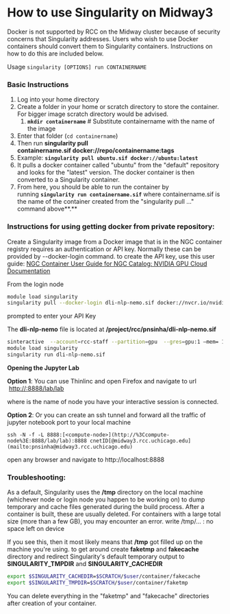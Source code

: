 # How to use Singularity on Midway3

Docker is not supported by RCC on the Midway cluster because of security concerns that Singularity addresses. Users who wish to use Docker containers should convert them to Singularity containers. Instructions on how to do this are included below.

Usage `singularity [OPTIONS] run CONTAINERNAME`

### **Basic Instructions**

1. Log into your home directory
2. Create a folder in your home or scratch directory to store the container. For bigger image scratch directory would be advised.
    1. **`mkdir containername`** # Substitute containername with the name of the image
3. Enter that folder (`cd containername`)
4. Then run **singularity pull containername.sif docker://repo/containername:tags**
5. Example: **`singularity pull ubuntu.sif docker://ubuntu:latest`**
6. It pulls a docker container called "ubuntu" from the "default" repository and looks for the "latest" version. The docker container is then converted to a Singularity container.
7. From here, you should be able to run the container by running **`singularity run containername.sif`** where containername.sif is the name of the container created from the "singularity pull ..." command above**.**

### **Instructions for using getting docker from private repository:**

Create a Singularity image from a Docker image that is in the NGC container registry requires an authentication or API key. Normally these can be provided by --docker-login command. to create the API key, use this user guide: [NGC Container User Guide for NGC Catalog: NVIDIA GPU Cloud Documentation](https://docs.nvidia.com/ngc/ngc-catalog-user-guide/index.html)

From the login node

```bash
module load singularity
singularity pull --docker-login dli-nlp-nemo.sif docker://nvcr.io/nvidia/dli/dli-nlp-nemo:v3-nemo1.0.1
```

prompted to enter your API Key

The **dli-nlp-nemo** file is located at **/project/rcc/pnsinha/dli-nlp-nemo.sif**

```bash
sinteractive  --account=rcc-staff --partition=gpu  --gres=gpu:1 –mem= 16gb
module load singularity
singularity run dli-nlp-nemo.sif

```

**Opening the Jupyter Lab**

**Option 1**: You can use Thinlinc and open Firefox and navigate to url  [http://<compute-node>:8888/lab/lab](http://%3Ccompute-node%3E:8888/lab/lab)

where [<compute-node>](http://%3Ccompute-node%3E:8888/lab/lab) is the name of node you have your interactive session is connected. 

**Option 2**: Or you can create an ssh tunnel and forward all the traffic of jupyter notebook port to your local machine

`ssh -N -f -L 8888:[<compute-node>](http://%3Ccompute-node%3E:8888/lab/lab):8888 cnetID[@midway3.rcc.uchicago.edu](mailto:pnsinha@midway3.rcc.uchicago.edu)`

open any browser and navigate to http://localhost:8888

### Troubleshooting:

As a default, Singularity uses the **/tmp** directory on the local machine (whichever node or login node you happen to be working on) to dump temporary and cache files generated during the build process. After a container is built, these are usually deleted. For containers with a large total size (more than a few GB), you may encounter an error. write /tmp/... : no space left on device

If you see this, then it most likely means that **/tmp** got filled up on the machine you're using. to get around create **faketmp** and **fakecache** directory and redirect Singularity's default temporary output to **SINGULARITY_TMPDIR** and **SINGULARITY_CACHEDIR**

```bash
export $SINGULARITY_CACHEDIR=$SCRATCH/$user/container/fakecache
export $SINGULARITY_TMPDIR=$SCRATCH/$user/container/faketmp
```

You can delete everything in the "faketmp" and "fakecache" directories after creation of your container.